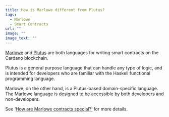 ```yaml
---
title: How is Marlowe different from Plutus?
tags:
  - Marlowe
  - Smart Contracts
url: ""
image: ""
image_text: ""
---
```


[Marlowe](https://marlowe.iohk.io/) and [Plutus](https://www.essentialcardano.io/glossary/plutus-cccf7f66) are both languages for writing smart contracts on the Cardano blockchain. 

Plutus is a general purpose language that can handle any type of logic, and is intended for developers who are familiar with the Haskell functional programming language. 

Marlowe, on the other hand, is a Plutus-based domain-specific language. The Marlowe language is designed to be accessible by both developers and non-developers. 

See ‘[How are Marlowe contracts special?’](https://www.essentialcardano.io/faq/how-are-marlowe-contracts-special-a4cfce25) for more details.
